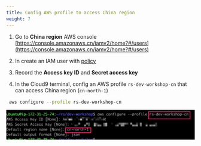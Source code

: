 ```yaml
---
title: Config AWS profile to access China region
weight: 7
---
```

1. Go to **China region** AWS console [https://console.amazonaws.cn/iamv2/home?#/users](https://console.amazonaws.cn/iamv2/home?#/users)

2. In create an IAM user with [policy](https://github.com/gcr-solutions/recommender-system-dev-workshop-code/blob/main/scripts/role/gcr-rs-role.json) 

3. Record the **Access key ID** and **Secret access key**

4. In the Cloud9 terminal, config an AWS profile `rs-dev-workshop-cn` that can access China region (`cn-north-1`) 
```sh 
 aws configure --profile rs-dev-workshop-cn
```
![cn aws profile ](/images/cn-aws-profile.png)



